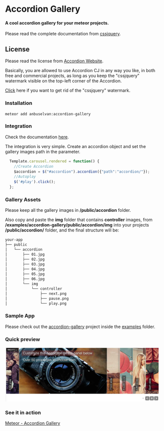 # Accordion Gallery

#### A cool accordion gallery for your meteor projects.

Please read the complete documentation from [cssjquery](www.cssjquery.com).

## License

Please read the license from [Accordion Website](http://www.cssjquery.com/accordion.php).

Basically, you are allowed to use Accordion CJ in any way you like, in both free and commercial projects, as long as you keep the "cssjquery" watermark visible on the top-left corner of the Accordion.

[Click](http://www.cssjquery.com/gopro.php?plugin=accordion) here if you want to get rid of the "cssjquery" watermark.

### Installation

    meteor add anbuselvan:accordion-gallery

### Integration

Check the documentation [here](http://www.cssjquery.com/accordion.php#publish).

The integration is very simple. Create an accordion object and set the gallery images path in the parameter.

```js
  Template.carousel.rendered = function() {
    //Create Accordion
    $accordion = $("#accordion").accordion({"path":"accordion/"});
    //Autoplay
    $('#play').click();
  };
```

### Gallery Assets

Please keep all the gallery images in **/public/accordion** folder.

Also copy and paste the **img** folder that contains **controller** images, from **/examples/accordion-gallery/public/accordion/img** into your projects **/public/accordion/** folder, and the final structure will be:

```
your-app
├── public
│   └── accordion
│       ├── 01.jpg
│       ├── 02.jpg
│       ├── 03.jpg
│       ├── 04.jpg
│       ├── 05.jpg
│       ├── 06.jpg
│       └── img
│           └── controller
│               ├── next.png
│               ├── pause.png
│               └── play.png
```

### Sample App

Please check out the [accordion-gallery](https://github.com/anbuselvan/accordion-gallery/tree/master/examples/accordion-gallery) project inside the [examples](https://github.com/anbuselvan/accordion-gallery/tree/master/examples) folder.

### Quick preview

![Screen Capture](https://raw.githubusercontent.com/anbuselvan/accordion-gallery/master/screenshot/accordion-gallery.jpg)

### See it in action

[Meteor - Accordion Gallery](http://accordion-gallery.meteor.com)
